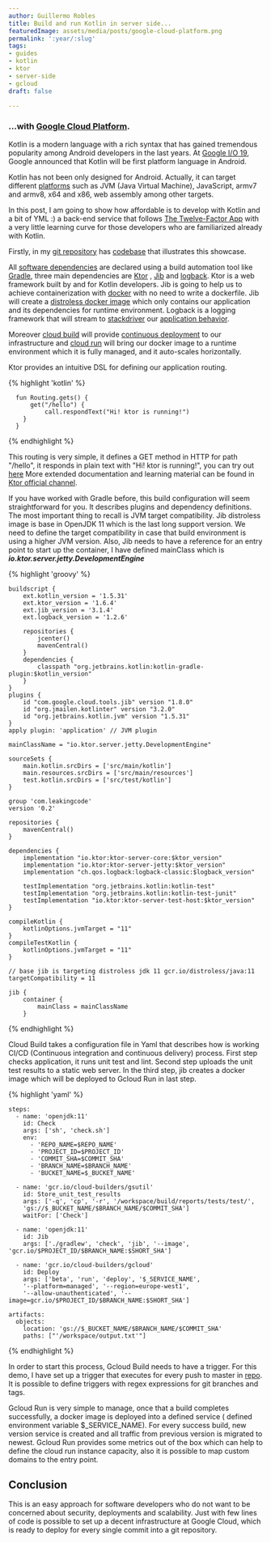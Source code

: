 ```yaml
---
author: Guillermo Robles 
title: Build and run Kotlin in server side...
featuredImage: assets/media/posts/google-cloud-platform.png
permalink: ':year/:slug'
tags:
- guides
- kotlin
- ktor
- server-side
- gcloud
draft: false

---
```


### ...with [Google Cloud Platform](https://cloud.google.com/).

Kotlin is a modern language with a rich syntax that has gained tremendous popularity among Android developers in the
last years. At [Google I/O 19](https://developer.android.com/kotlin/first), Google announced that Kotlin will be first
platform language in Android.

Kotlin has not been only designed for Android. Actually, it can target
different [platforms](https://kotlinlang.org/docs/reference/mpp-supported-platforms.html)
such as JVM (Java Virtual Machine), JavaScript, armv7 and armv8, x64 and x86, web assembly among other targets.

In this post, I am going to show how affordable is to develop with Kotlin and a bit of YML :) a back-end service that
follows [The Twelve-Factor App](https://12factor.net) with a very little learning curve for those developers who are
familiarized already with Kotlin.

Firstly, in my [git repository](https://github.com/guillerDev/gcloudrundemo)
has [codebase](https://12factor.net/codebase) that illustrates this showcase.

All [software dependencies](https://12factor.net/dependencies) are declared using a build automation tool
like [Gradle](https://gradle.org/), three main dependencies are [Ktor](https://ktor.io/)
, [Jib](https://github.com/GoogleContainerTools/jib) and
[logback](http://logback.qos.ch/). Ktor is a web framework built by and for Kotlin developers. Jib is going to help us
to achieve containerization with [docker](https://www.docker.com/) with no need to write a dockerfile. Jib will create
a [distroless docker image](https://github.com/GoogleContainerTools/distroless)
which only contains our application and its dependencies for runtime environment. Logback is a logging framework that
will stream to [stackdriver](https://cloud.google.com/products/operations)
our [application behavior](https://12factor.net/logs).

Moreover [cloud build](https://cloud.google.com/cloud-build/) will provide
[continuous deployment](https://12factor.net/build-release-run) to our infrastructure and
[cloud run](https://cloud.google.com/run/) will bring our docker image to a runtime environment which it is fully
managed, and it auto-scales horizontally.

Ktor provides an intuitive DSL for defining our application routing.

{% highlight 'kotlin' %}

      fun Routing.gets() {
          get("/hello") {
              call.respondText("Hi! ktor is running!")
        }
      }

{% endhighlight %}

This routing is very simple, it defines a GET method in HTTP for path "/hello", it responds in plain text with
"Hi! ktor is running!", you can try out [here](https://ktor-t4xwpg5bfq-ew.a.run.app/hello) More extended documentation
and learning material can be found in [Ktor official channel](https://ktor.io/learn/).

If you have worked with Gradle before, this build configuration will seem straightforward for you. It describes plugins
and dependency definitions. The most important thing to recall is JVM target compatibility. Jib distroless image is base
in OpenJDK 11 which is the last long support version. We need to define the target compatibility in case that build
environment is using a higher JVM version. Also, Jib needs to have a reference for an entry point to start up the
container, I have defined mainClass which is ***io.ktor.server.jetty.DevelopmentEngine***

{% highlight 'groovy' %}

    buildscript {
        ext.kotlin_version = '1.5.31'
        ext.ktor_version = '1.6.4'
        ext.jib_version = '3.1.4'
        ext.logback_version = '1.2.6'

        repositories {
            jcenter()
            mavenCentral()
        }
        dependencies {
            classpath "org.jetbrains.kotlin:kotlin-gradle-plugin:$kotlin_version"
        }
    }
    plugins {
        id "com.google.cloud.tools.jib" version "1.8.0"
        id "org.jmailen.kotlinter" version "3.2.0"
        id "org.jetbrains.kotlin.jvm" version "1.5.31"
    }
    apply plugin: 'application' // JVM plugin

    mainClassName = "io.ktor.server.jetty.DevelopmentEngine"

    sourceSets {
        main.kotlin.srcDirs = ['src/main/kotlin']
        main.resources.srcDirs = ['src/main/resources']
        test.kotlin.srcDirs = ['src/test/kotlin']
    }

    group 'com.leakingcode'
    version '0.2'

    repositories {
        mavenCentral()
    }

    dependencies {
        implementation "io.ktor:ktor-server-core:$ktor_version"
        implementation "io.ktor:ktor-server-jetty:$ktor_version"
        implementation "ch.qos.logback:logback-classic:$logback_version"

        testImplementation "org.jetbrains.kotlin:kotlin-test"
        testImplementation "org.jetbrains.kotlin:kotlin-test-junit"
        testImplementation "io.ktor:ktor-server-test-host:$ktor_version"
    }

    compileKotlin {
        kotlinOptions.jvmTarget = "11"
    }
    compileTestKotlin {
        kotlinOptions.jvmTarget = "11"
    }

    // base jib is targeting distroless jdk 11 gcr.io/distroless/java:11
    targetCompatibility = 11

    jib {
        container {
            mainClass = mainClassName
        }

{% endhighlight %}

Cloud Build takes a configuration file in Yaml that describes how is working CI/CD (Continuous integration and continuous
delivery) process. First step checks application, it runs unit test and lint. Second step uploads the unit test results to a
static web server. In the third step, jib creates a docker image which will be deployed to Gcloud Run in last step.

{% highlight 'yaml' %}

    steps:
      - name: 'openjdk:11'
        id: Check
        args: ['sh', 'check.sh']
        env:
          - 'REPO_NAME=$REPO_NAME'
          - 'PROJECT_ID=$PROJECT_ID'
          - 'COMMIT_SHA=$COMMIT_SHA'
          - 'BRANCH_NAME=$BRANCH_NAME'
          - 'BUCKET_NAME=$_BUCKET_NAME'
    
      - name: 'gcr.io/cloud-builders/gsutil'
        id: Store_unit_test_results
        args: ['-q', 'cp', '-r', '/workspace/build/reports/tests/test/',
        'gs://$_BUCKET_NAME/$BRANCH_NAME/$COMMIT_SHA']
        waitFor: ['Check']
    
      - name: 'openjdk:11'
        id: Jib
        args: ['./gradlew', 'check', 'jib', '--image', 'gcr.io/$PROJECT_ID/$BRANCH_NAME:$SHORT_SHA']
    
      - name: 'gcr.io/cloud-builders/gcloud'
        id: Deploy
        args: ['beta', 'run', 'deploy', '$_SERVICE_NAME',
        '--platform=managed', '--region=europe-west1',
        '--allow-unauthenticated', '--image=gcr.io/$PROJECT_ID/$BRANCH_NAME:$SHORT_SHA']
    
    artifacts:
      objects:
        location: 'gs://$_BUCKET_NAME/$BRANCH_NAME/$COMMIT_SHA'
        paths: ["'/workspace/output.txt'"]

{% endhighlight %}

In order to start this process, Gcloud Build needs to have a trigger. For this demo, I have set up a trigger
that executes for every push to master in <a href="https://github.com/guillerDev/gcloudrundemo" target="_blank">repo</a>.
It is possible to define triggers with regex expressions for git branches and tags. 

Gcloud Run is very simple to manage, once that a build completes successfully, a docker image is deployed into a defined
service ( defined environment variable $_SERVICE_NAME). For every success build, new version service is created and all traffic 
from previous version is migrated to newest.
Gcloud Run provides some metrics out of the box which can help to define the cloud run instance capacity, also it is possible to
map custom domains to the entry point.


## Conclusion

This is an easy approach for software developers who do not want to be concerned about security,
deployments and scalability. Just with few lines of code is possible to set up a decent infrastructure at Google Cloud,
which is ready to deploy for every single commit into a git repository.
